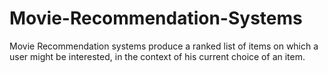 # Movie-Recommendation-Systems
Movie Recommendation systems produce a ranked list of items on which a user might  be interested, in the context of his current choice of an item.
